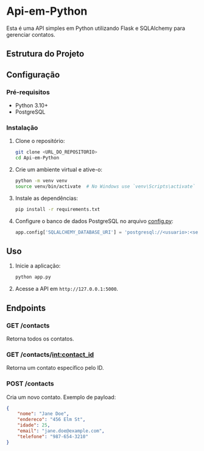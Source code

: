 # Api-em-Python

Esta é uma API simples em Python utilizando Flask e SQLAlchemy para gerenciar contatos.

## Estrutura do Projeto

## Configuração

### Pré-requisitos

- Python 3.10+
- PostgreSQL

### Instalação

1. Clone o repositório:
    ```sh
    git clone <URL_DO_REPOSITORIO>
    cd Api-em-Python
    ```

2. Crie um ambiente virtual e ative-o:
    ```sh
    python -m venv venv
    source venv/bin/activate  # No Windows use `venv\Scripts\activate`
    ```

3. Instale as dependências:
    ```sh
    pip install -r requirements.txt
    ```

4. Configure o banco de dados PostgreSQL no arquivo [config.py](http://_vscodecontentref_/4):
    ```py
    app.config['SQLALCHEMY_DATABASE_URI'] = 'postgresql://<usuario>:<senha>@<host>:<porta>/<nome_do_banco>'
    ```

## Uso

1. Inicie a aplicação:
    ```sh
    python app.py
    ```

2. Acesse a API em `http://127.0.0.1:5000`.

## Endpoints

### GET /contacts

Retorna todos os contatos.

### GET /contacts/<int:contact_id>

Retorna um contato específico pelo ID.

### POST /contacts

Cria um novo contato. Exemplo de payload:
```json
{
    "nome": "Jane Doe",
    "endereco": "456 Elm St",
    "idade": 25,
    "email": "jane.doe@example.com",
    "telefone": "987-654-3210"
}
```
